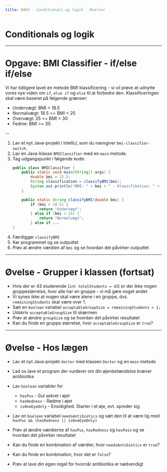 ```yaml
---
title: 04#2 - Conditionals og logik - Øvelser
---
```

<!-- .slide: class="ek-academic-fire" -->
# Conditionals og logik
---
# Opgave: BMI Classifier - if/else if/else

Vi har tidligere lavet en metode BMI klassificering - vi vil prøve at udnytte vores nye viden om `if`, `else if` og `else` til at forbedre den.
Klassificeringen skal være baseret på følgende grænser:
- Undervægt: BMI < 18.5
- Normalvægt: 18.5 <= BMI < 25
- Overvægt: 25 <= BMI < 30
- Fedme: BMI >= 30

--

1. Lav et nyt Java-projekt i IntelliJ, som du navngiver `bmi-classifier-switch`.
2. Lav en Java-klasse `BMIClassifier` med en `main` metode.
3. Tag udgangspunkt i følgende kode:
    ```java
    public class BMIClassifier {
        public static void main(String[] args) {
            double bmi = 22.5;
            String classification = classifyBMI(bmi);
            System.out.println("BMI: " + bmi + " - Klassifikation: " + classification);
        }

        public static String classifyBMI(double bmi) {
            if (bmi < 18.5) {
                return "Undervægt";
            } else if (bmi < 25) {
                return "Normalvægt";
            } else if ...
    }
    ```
4. Færdiggør `classifyBMI`
5. Kør programmet og se outputtet
6. Prøv at ændre værdien af `bmi` og se hvordan det påvirker outputtet

---

# Øvelse - Grupper i klassen (fortsat)
- Hvis der er 43 studerende (`int totalStudents = 43`) er der ikke nogen gruppestørrelse, hvor alle har en gruppe - vi må gøre noget andet
- Vi synes ikke at nogen skal være alene i en gruppe, dvs. `remainingStudents` skal være over 1.
- Sæt en `boolean` variabel `acceptableGroupSize = remainingStudents > 1;`
- Udskriv `acceptableGroupSize` til skærmen
- Prøv at ændre `groupSize` og se hvordan det påvirker resultatet
- Kan du finde en gruppe størrelse, hvor `acceptableGroupSize` er `true`?

---

# Øvelse - Hos lægen

- Lav et nyt Java-projekt `doctor` med klassen `Doctor` og en `main` metode
- Lad os lave et program der vurderer om din øjenbetændelse kræver antibiotika
- Lav `boolean` variabler for

    - `hasPus` - Gul sekret i øjet
    - `hasRedness` - Rødme i øjet
    - `isOneEyeOnly` - Ensidighed. Starter i et øje, evt. spreder sig

- Lav en `boolean` variabel
`needsAntibiotics` og sæt den til at være lig med `hasPus && (hasRedness || isOneEyeOnly)`
- Prøv at ændre værdierne af `hasPus`, `hasRedness` og `hasPain` og se hvordan det påvirker resultatet
- Kan du finde en kombination af værdier, hvor `needsAntibiotics` er `true`?
- Kan du finde en kombination, hvor det er `false`?
- Prøv at lave din egen regel for hvornår antibiotika er nødvendigt

